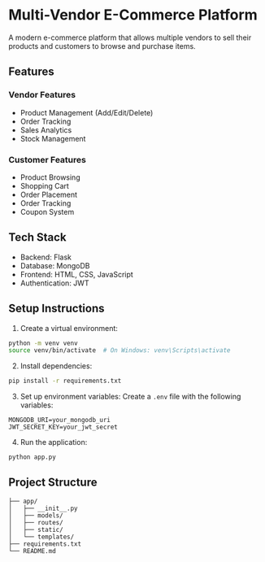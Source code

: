 # Multi-Vendor E-Commerce Platform

A modern e-commerce platform that allows multiple vendors to sell their products and customers to browse and purchase items.

## Features

### Vendor Features
- Product Management (Add/Edit/Delete)
- Order Tracking
- Sales Analytics
- Stock Management

### Customer Features
- Product Browsing
- Shopping Cart
- Order Placement
- Order Tracking
- Coupon System

## Tech Stack
- Backend: Flask
- Database: MongoDB
- Frontend: HTML, CSS, JavaScript
- Authentication: JWT

## Setup Instructions

1. Create a virtual environment:
```bash
python -m venv venv
source venv/bin/activate  # On Windows: venv\Scripts\activate
```

2. Install dependencies:
```bash
pip install -r requirements.txt
```

3. Set up environment variables:
Create a `.env` file with the following variables:
```
MONGODB_URI=your_mongodb_uri
JWT_SECRET_KEY=your_jwt_secret
```

4. Run the application:
```bash
python app.py
```

## Project Structure
```
├── app/
│   ├── __init__.py
│   ├── models/
│   ├── routes/
│   ├── static/
│   └── templates/
├── requirements.txt
└── README.md
``` 